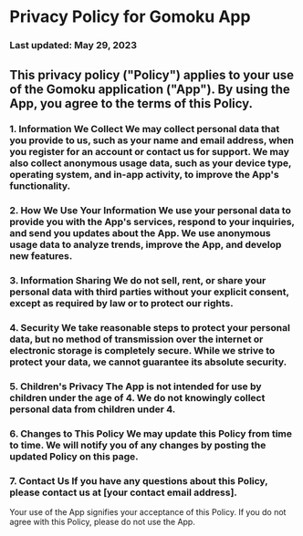 # Privacy Policy for Gomoku App
### Last updated: May 29, 2023
## This privacy policy ("Policy") applies to your use of the Gomoku application ("App"). By using the App, you agree to the terms of this Policy.
### 1. Information We Collect We may collect personal data that you provide to us, such as your name and email address, when you register for an account or contact us for support. We may also collect anonymous usage data, such as your device type, operating system, and in-app activity, to improve the App's functionality.
### 2. How We Use Your Information We use your personal data to provide you with the App's services, respond to your inquiries, and send you updates about the App. We use anonymous usage data to analyze trends, improve the App, and develop new features.
### 3. Information Sharing We do not sell, rent, or share your personal data with third parties without your explicit consent, except as required by law or to protect our rights.
### 4. Security We take reasonable steps to protect your personal data, but no method of transmission over the internet or electronic storage is completely secure. While we strive to protect your data, we cannot guarantee its absolute security.
### 5. Children's Privacy The App is not intended for use by children under the age of 4. We do not knowingly collect personal data from children under 4.
### 6. Changes to This Policy We may update this Policy from time to time. We will notify you of any changes by posting the updated Policy on this page.
### 7. Contact Us If you have any questions about this Policy, please contact us at [your contact email address].
Your use of the App signifies your acceptance of this Policy. If you do not agree with this Policy, please do not use the App.
